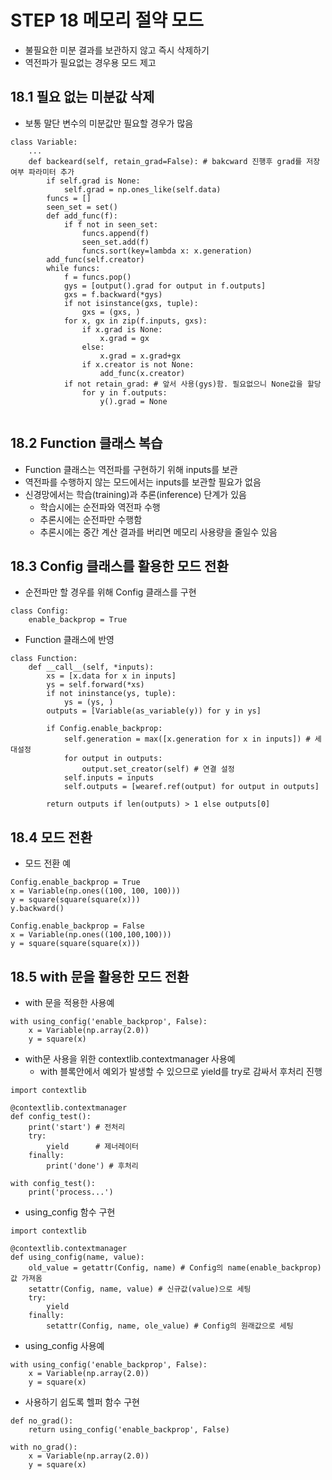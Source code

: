 # STEP 18 메모리 절약 모드
* 불필요한 미분 결과를 보관하지 않고 즉시 삭제하기
* 역전파가 필요없는 경우용 모드 제고
## 18.1 필요 없는 미분값 삭제
* 보통 말단 변수의 미분값만 필요할 경우가 많음
``` 
class Variable:
    ...
    def backeard(self, retain_grad=False): # bakcward 진행후 grad를 저장 여부 파라미터 추가
        if self.grad is None:
            self.grad = np.ones_like(self.data)
        funcs = []
        seen_set = set()
        def add_func(f):
            if f not in seen_set:
                funcs.append(f)
                seen_set.add(f)
                funcs.sort(key=lambda x: x.generation)
        add_func(self.creator)
        while funcs:
            f = funcs.pop()
            gys = [output().grad for output in f.outputs]
            gxs = f.backward(*gys)
            if not isinstance(gxs, tuple):
                gxs = (gxs, )
            for x, gx in zip(f.inputs, gxs):
                if x.grad is None:
                    x.grad = gx
                else:
                    x.grad = x.grad+gx
                if x.creator is not None:
                    add_func(x.creator)
            if not retain_grad: # 앞서 사용(gys)함. 필요없으니 None값을 할당
                for y in f.outputs:
                    y().grad = None
    
```
## 18.2 Function 클래스 복습
* Function 클래스는 역전파를 구현하기 위해 inputs를 보관
* 역전파를 수행하지 않는 모드에서는 inputs를 보관할 필요가 없음
* 신경망에서는 학습(training)과 추론(inference) 단계가 있음
  * 학습시에는 순전파와 역전파 수행
  * 추론시에는 순전파만 수행함
  * 추론시에는 중간 계산 결과를 버리면 메모리 사용량을 줄일수 있음
## 18.3 Config 클래스를 활용한 모드 전환
* 순전파만 할 경우를 위해 Config 클래스를 구현
``` 
class Config:
    enable_backprop = True
```
* Function 클래스에 반영
``` 
class Function:
    def __call__(self, *inputs):
        xs = [x.data for x in inputs]
        ys = self.forward(*xs)
        if not ininstance(ys, tuple):
            ys = (ys, )
        outputs = [Variable(as_variable(y)) for y in ys]
        
        if Config.enable_backprop:
            self.generation = max([x.generation for x in inputs]) # 세대설정
            for output in outputs:
                output.set_creator(self) # 연결 설정
            self.inputs = inputs
            self.outputs = [wearef.ref(output) for output in outputs]
        
        return outputs if len(outputs) > 1 else outputs[0]
```
## 18.4 모드 전환
* 모드 전환 예
``` 
Config.enable_backprop = True
x = Variable(np.ones((100, 100, 100)))
y = square(square(square(x)))
y.backward()

Config.enable_backprop = False
x = Variable(np.ones((100,100,100)))
y = square(square(square(x)))
```
## 18.5 with 문을 활용한 모드 전환
* with 문을 적용한 사용예
```
with using_config('enable_backprop', False):
    x = Variable(np.array(2.0))
    y = square(x)
```
* with문 사용을 위한 contextlib.contextmanager 사용예
  * with 블록안에서 예외가 발생할 수 있으므로 yield를 try로 감싸서 후처리 진행 
``` 
import contextlib

@contextlib.contextmanager
def config_test():
    print('start') # 전처리
    try:
        yield      # 제너레이터
    finally:
        print('done') # 후처리

with config_test():
    print('process...') 
```
* using_config 함수 구현
``` 
import contextlib

@contextlib.contextmanager
def using_config(name, value):
    old_value = getattr(Config, name) # Config의 name(enable_backprop) 값 가져옴
    setattr(Config, name, value) # 신규값(value)으로 세팅
    try:
        yield
    finally:
        setattr(Config, name, ole_value) # Config의 원래값으로 세팅
```
* using_config 사용예
``` 
with using_config('enable_backprop', False):
    x = Variable(np.array(2.0))
    y = square(x)
```
* 사용하기 쉽도록 헬퍼 함수 구현
``` 
def no_grad():
    return using_config('enable_backprop', False)
    
with no_grad():
    x = Variable(np.array(2.0))
    y = square(x)
```